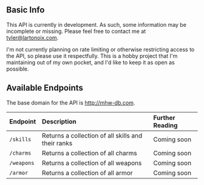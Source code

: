 ## Basic Info
This API is currently in development. As such, some information may be incomplete or missing. Please feel free to contact me at <tyler@lartonoix.com>.

I'm not currently planning on rate limiting or otherwise restricting access to the API, so please use it respectfully. This is a hobby project that I'm maintaining out of my own pocket, and I'd like to keep it as open as possible.

## Available Endpoints
The base domain for the API is <http://mhw-db.com>.

|Endpoint|Description|Further Reading|
|:---|:---|:---|
|`/skills`|Returns a collection of all skills and their ranks|Coming soon|
|`/charms`|Returns a collection of all charms|Coming soon|
|`/weapons`|Returns a collection of all weapons|Coming soon|
|`/armor`|Returns a collection of all armor|Coming soon|
